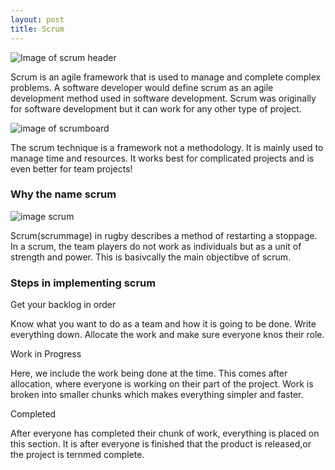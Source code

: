 ```yaml
---
layout: post
title: Scrum
---
```



![Image of scrum header](https://svensuniverse.files.wordpress.com/2012/11/scrum_is_done.png)


Scrum is an agile framework that is used to manage and complete complex problems. A software developer would define scrum as an agile development method used in software development. Scrum was originally for software development but it can work for any other type of project.

![image of scrumboard](https://amareshv.files.wordpress.com/2011/03/fairydustboard_20110324.jpg)

The scrum technique is a framework not a methodology. It is mainly used to manage time and resources. It works best for complicated projects and is even better for team projects!

### Why the name scrum

![image scrum](http://d3q3vb188evqe3.cloudfront.net/wp-content/uploads/2015/07/Scrum.jpg?85fea0)

Scrum(scrummage) in rugby describes a method of restarting a stoppage. In a scrum, the team players do not work as individuals but as a unit of strength and power. This is basivcally the main objectibve of scrum.

### Steps in implementing scrum
Get your backlog in order

Know what you want to do as a team and how it is going to be done. Write everything down. Allocate the work and make sure everyone knos their role. 

Work in Progress

Here, we include the work being done at the time. This comes after allocation, where everyone is working on their part of the project. Work is broken into smaller chunks which makes everything simpler and faster.

Completed

After everyone has completed their chunk of work, everything is placed on this section. It is after everyone is finished that the product is released,or the project is ternmed complete.
